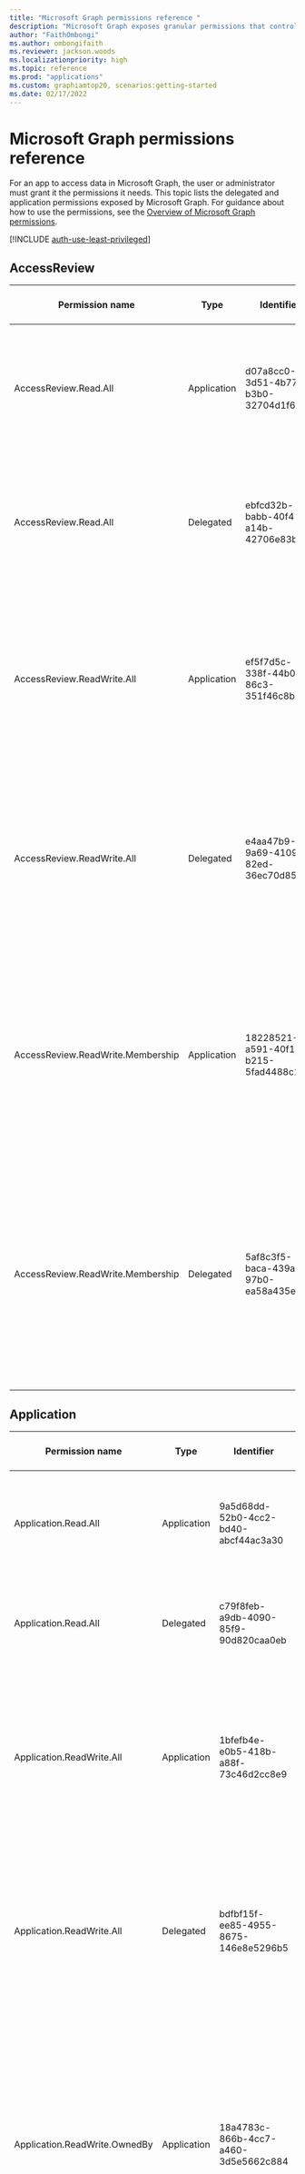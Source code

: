 ```yaml
---
title: "Microsoft Graph permissions reference "
description: "Microsoft Graph exposes granular permissions that control the access that apps have to resources, like users, groups, and mail. As a developer, you decide which permissions for Microsoft Graph your app requests."
author: "FaithOmbongi"
ms.author: ombongifaith
ms.reviewer: jackson.woods
ms.localizationpriority: high
ms.topic: reference
ms.prod: "applications"
ms.custom: graphiamtop20, scenarios:getting-started
ms.date: 02/17/2022
---
```


# Microsoft Graph permissions reference

For an app to access data in Microsoft Graph, the user or administrator must grant it the permissions it needs. This topic lists the delegated and application permissions exposed by Microsoft Graph. For guidance about how to use the permissions, see the [Overview of Microsoft Graph permissions](permissions-overview.md).

<!--To find the unique identifiers for all permissions, see [All permissions and IDs](#all-permissions-and-ids).-->

[!INCLUDE [auth-use-least-privileged](../includes/auth-use-least-privileged.md)]

## AccessReview

| Permission name | Type | Identifier | Display name | Description | Admin consent required? | Microsoft Account supported? |
|---|---|---|---|---|---|---|
| AccessReview.Read.All | Application | d07a8cc0-3d51-4b77-b3b0-32704d1f69fa | Read all access reviews | Allows the app to read access reviews, reviewers, decisions and settings in the organization, without a signed-in user. | Y |  |
| AccessReview.Read.All | Delegated | ebfcd32b-babb-40f4-a14b-42706e83bd28 | Read all access reviews that user can access | Allows the app to read access reviews, reviewers, decisions and settings that the signed-in user has access to in the organization. |  |  |
| AccessReview.ReadWrite.All | Application | ef5f7d5c-338f-44b0-86c3-351f46c8bb5f | Manage all access reviews | Allows the app to read, update, delete and perform actions on access reviews, reviewers, decisions and settings in the organization, without a signed-in user. | Y |  |
| AccessReview.ReadWrite.All | Delegated | e4aa47b9-9a69-4109-82ed-36ec70d85ff1 | Manage all access reviews that user can access | Allows the app to read, update, delete and perform actions on access reviews, reviewers, decisions and settings that the signed-in user has access to in the organization. |  |  |
| AccessReview.ReadWrite.Membership | Application | 18228521-a591-40f1-b215-5fad4488c117 | Manage access reviews for group and app memberships | Allows the app to read, update, delete and perform actions on access reviews, reviewers, decisions and settings in the organization for group and app memberships, without a signed-in user. | Y |  |
| AccessReview.ReadWrite.Membership | Delegated | 5af8c3f5-baca-439a-97b0-ea58a435e269 | Manage access reviews for group and app memberships | Allows the app to read, update, delete and perform actions on access reviews, reviewers, decisions and settings for group and app memberships that the signed-in user has access to in the organization. |

## Application

| Permission name | Type | Identifier | Display name | Description | Admin consent required? | Microsoft Account supported? |
|---|---|---|---|---|---|---|
| Application.Read.All | Application | 9a5d68dd-52b0-4cc2-bd40-abcf44ac3a30 | Read all applications | Allows the app to read all applications and service principals without a signed-in user. | Y |  |
| Application.Read.All | Delegated | c79f8feb-a9db-4090-85f9-90d820caa0eb | Read applications | Allows the app to read applications and service principals on behalf of the signed-in user. |  | Y |
| Application.ReadWrite.All | Application | 1bfefb4e-e0b5-418b-a88f-73c46d2cc8e9 | Read and write all applications | Allows the app to create, read, update and delete applications and service principals without a signed-in user.  Does not allow management of consent grants. | Y |  |
| Application.ReadWrite.All | Delegated | bdfbf15f-ee85-4955-8675-146e8e5296b5 | Read and write all applications | Allows the app to create, read, update and delete applications and service principals on behalf of the signed-in user. Does not allow management of consent grants. |  | Y |
| Application.ReadWrite.OwnedBy | Application | 18a4783c-866b-4cc7-a460-3d5e5662c884 | Manage apps that this app creates or owns | Allows the app to create other applications, and fully manage those applications (read, update, update application secrets and delete), without a signed-in user. ?It cannot update any apps that it is not an owner of. | Y |

## Calendars

| Permission name | Type | Identifier | Display name | Description | Admin consent required? | Microsoft Account supported? |
|---|---|---|---|---|---|---|
| Calendars.Read             | Application | 798ee544-9d2d-430c-a058-570e29e34338 | Read calendars in all mailboxes                   | Allows the app to read events of all calendars without a signed-in user.                                                                                                   | Y | Y |
| Calendars.Read             | Delegated   | 465a38f9-76ea-45b9-9f34-9e8b0d4b0b42 | Read user calendars                               | Allows the app to read events in user calendars .                                                                                                                          |   | N |
| Calendars.Read.Shared      | Delegated   | 2b9c4092-424d-4249-948d-b43879977640 | Read user and shared calendars                    | Allows the app to read events in all calendars that the user can access, including delegate and shared calendars.                                                          |   | Y |
| Calendars.ReadBasic        | Delegated   | 662d75ba-a364-42ad-adee-f5f880ea4878 | Read basic details of user calendars              | Allows the app to read events in user calendars, except for properties such as body, attachments, and extensions.                                                          |   | N |
| Calendars.ReadBasic.All    | Application | 8ba4a692-bc31-4128-9094-475872af8a53 | Read basic details of calendars in all mailboxes  | Allows the app to read events of all calendars, except for properties such as body, attachments, and extensions, without a signed-in user.                                 | Y | Y |
| Calendars.ReadWrite        | Application | ef54d2bf-783f-4e0f-bca1-3210c0444d99 | Read and write calendars in all mailboxes         | Allows the app to create, read, update, and delete events of all calendars without a signed-in user.                                                                       | Y | Y |
| Calendars.ReadWrite        | Delegated   | 1ec239c2-d7c9-4623-a91a-a9775856bb36 | Have full access to user calendars                | Allows the app to create, read, update, and delete events in user calendars.                                                                                               |   | Y |
| Calendars.ReadWrite.Shared | Delegated   | 12466101-c9b8-439a-8589-dd09ee67e8e9 | Read and write user and shared calendars          | Allows the app to create, read, update and delete events in all calendars in the organization user has permissions to access. This includes delegate and shared calendars. |   | Y |